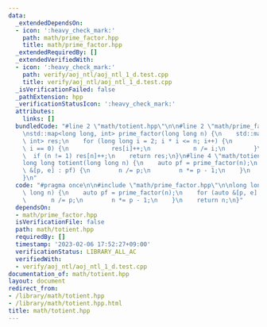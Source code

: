 ```yaml
---
data:
  _extendedDependsOn:
  - icon: ':heavy_check_mark:'
    path: math/prime_factor.hpp
    title: math/prime_factor.hpp
  _extendedRequiredBy: []
  _extendedVerifiedWith:
  - icon: ':heavy_check_mark:'
    path: verify/aoj_ntl/aoj_ntl_1_d.test.cpp
    title: verify/aoj_ntl/aoj_ntl_1_d.test.cpp
  _isVerificationFailed: false
  _pathExtension: hpp
  _verificationStatusIcon: ':heavy_check_mark:'
  attributes:
    links: []
  bundledCode: "#line 2 \"math/totient.hpp\"\n\n#line 2 \"math/prime_factor.hpp\"\n\
    \nstd::map<long long, int> prime_factor(long long n) {\n    std::map<long long,\
    \ int> res;\n    for (long long i = 2; i * i <= n; i++) {\n        while (n %\
    \ i == 0) {\n            res[i]++;\n            n /= i;\n        }\n    }\n  \
    \  if (n != 1) res[n]++;\n    return res;\n}\n#line 4 \"math/totient.hpp\"\n\n\
    long long totient(long long n) {\n    auto pf = prime_factor(n);\n    for (auto\
    \ &[p, e] : pf) {\n        n /= p;\n        n *= p - 1;\n    }\n    return n;\n\
    }\n"
  code: "#pragma once\n\n#include \"math/prime_factor.hpp\"\n\nlong long totient(long\
    \ long n) {\n    auto pf = prime_factor(n);\n    for (auto &[p, e] : pf) {\n \
    \       n /= p;\n        n *= p - 1;\n    }\n    return n;\n}"
  dependsOn:
  - math/prime_factor.hpp
  isVerificationFile: false
  path: math/totient.hpp
  requiredBy: []
  timestamp: '2023-02-06 17:52:27+09:00'
  verificationStatus: LIBRARY_ALL_AC
  verifiedWith:
  - verify/aoj_ntl/aoj_ntl_1_d.test.cpp
documentation_of: math/totient.hpp
layout: document
redirect_from:
- /library/math/totient.hpp
- /library/math/totient.hpp.html
title: math/totient.hpp
---
```

